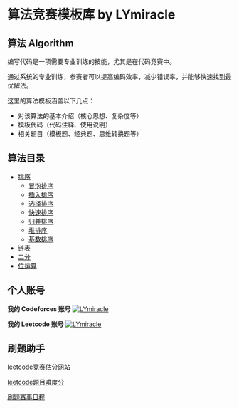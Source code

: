 # 算法竞赛模板库 by LYmiracle

## 算法 Algorithm

编写代码是一项需要专业训练的技能，尤其是在代码竞赛中。

通过系统的专业训练，参赛者可以提高编码效率，减少错误率，并能够快速找到最优解法。

这里的算法模板涵盖以下几点：
- 对该算法的基本介绍（核心思想、复杂度等）
- 模板代码（代码注释、使用说明）
- 相关题目（模板题、经典题、思维转换题等）

## 算法目录
- [排序](/code-template/sort)
  - [冒泡排序](/code-template/bubble_sort.py)
  - [插入排序](/code-template/insertion_sort.py)
  - [选择排序](/code-template/selection_sort.py)
  - [快速排序](/code-template/quick_sort.py)
  - [归并排序](/code-template/merge_sort.py)
  - [堆排序](/code-template/heap_sort.py)
  - [基数排序](/code-template/counting_sort.py)
- [链表](/code-template/linked_list/linked_list.py)
- [二分](/code-template/binary_search/binary_search.py)
- [位运算](/code-template/bitwise/bitwise.py)

## 个人账号
**我的 Codeforces 账号**
[![LYmiracle](https://img.shields.io/badge/LYmiracle-EXPERT%201773-blue?style=for-the-badge)](https://codeforces.com/profile/LYmiracle)

**我的 Leetcode 账号**
[![LYmiracle](https://img.shields.io/badge/LYmiracle-2386-orange?style=for-the-badge)](https://leetcode.cn/u/lymiracle/)

## 刷题助手
[leetcode竞赛估分网站](https://lccn.lbao.site/)

[leetcode题目难度分](https://zerotrac.github.io/leetcode_problem_rating/#/)

[刷题赛事日程](https://clist.by/)
